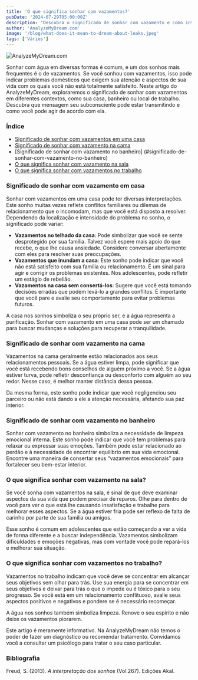 ```yaml
---
title: 'O que significa sonhar com vazamentos?'
pubDate: '2024-07-29T05:00:00Z'
description: 'Descubra o significado de sonhar com vazamento e como interpretar suas diversas manifestações em sua vida.'
author: 'AnalyzeMyDream.com'
image: '/blog/what-does-it-mean-to-dream-about-leaks.jpeg'
tags: ['Vários']
---
```


![AnalyzeMyDream.com](/blog/what-does-it-mean-to-dream-about-leaks.jpeg)

Sonhar com água em diversas formas é comum, e um dos sonhos mais frequentes é o de vazamentos. Se você sonhou com vazamentos, isso pode indicar problemas domésticos que exigem sua atenção e aspectos de sua vida com os quais você não está totalmente satisfeito. Neste artigo do AnalyzeMyDream, exploraremos o significado de sonhar com vazamentos em diferentes contextos, como sua casa, banheiro ou local de trabalho. Descubra que mensagem seu subconsciente pode estar transmitindo e como você pode agir de acordo com ela.

### Índice

- [Significado de sonhar com vazamentos em uma casa](#significado-de-sonhar-com-vazamentos-em-uma-casa)
- [Significado de sonhar com vazamento na cama](#significado-de-sonhar-com-vazamento-na-cama)
- [Significado de sonhar com vazamento no banheiro] (#significado-de-sonhar-com-vazamento-no-banheiro)
- [O que significa sonhar com vazamento na sala](#o-que-significa-sonhar-com-vazamento-no-quarto-da-sala)
- [O que significa sonhar com vazamentos no trabalho](#o-que-significa-sonhar-com-vazamentos-no-trabalho)

### Significado de sonhar com vazamento em casa

Sonhar com vazamentos em uma casa pode ter diversas interpretações. Este sonho muitas vezes reflete conflitos familiares ou dilemas de relacionamento que o incomodam, mas que você está disposto a resolver. Dependendo da localização e intensidade do problema no sonho, o significado pode variar:

- **Vazamentos no telhado da casa**: Pode simbolizar que você se sente desprotegido por sua família. Talvez você espere mais apoio do que recebe, o que lhe causa ansiedade. Considere conversar abertamente com eles para resolver suas preocupações.
- **Vazamentos que inundam a casa**: Este sonho pode indicar que você não está satisfeito com sua família ou relacionamento. É um sinal para agir e corrigir os problemas existentes. Nos adolescentes, pode refletir um estágio de rebelião.
- **Vazamentos na casa sem consertá-los**: Sugere que você está tomando decisões erradas que podem levá-lo a grandes conflitos. É importante que você pare e avalie seu comportamento para evitar problemas futuros.

A casa nos sonhos simboliza o seu próprio ser, e a água representa a purificação. Sonhar com vazamento em uma casa pode ser um chamado para buscar mudanças e soluções para recuperar a tranquilidade.

### Significado de sonhar com vazamento na cama

Vazamentos na cama geralmente estão relacionados aos seus relacionamentos pessoais. Se a água estiver limpa, pode significar que você está recebendo bons conselhos de alguém próximo a você. Se a água estiver turva, pode refletir desconfiança ou desconforto com alguém ao seu redor. Nesse caso, é melhor manter distância dessa pessoa.

Da mesma forma, este sonho pode indicar que você negligenciou seu parceiro ou não está dando a ele a atenção necessária, afetando sua paz interior.

### Significado de sonhar com vazamento no banheiro

Sonhar com vazamento no banheiro simboliza a necessidade de limpeza emocional interna. Este sonho pode indicar que você tem problemas para relaxar ou expressar suas emoções. Também pode estar relacionado ao perdão e à necessidade de encontrar equilíbrio em sua vida emocional. Encontre uma maneira de consertar seus “vazamentos emocionais” para fortalecer seu bem-estar interior.

### O que significa sonhar com vazamento na sala?

Se você sonha com vazamentos na sala, é sinal de que deve examinar aspectos da sua vida que podem precisar de reparos. Olhe para dentro de você para ver o que está lhe causando insatisfação e trabalhe para melhorar esses aspectos. Se a água estiver fria pode ser reflexo de falta de carinho por parte de sua família ou amigos.

Esse sonho é comum em adolescentes que estão começando a ver a vida de forma diferente e a buscar independência. Vazamentos simbolizam dificuldades e emoções negativas, mas com vontade você pode repará-los e melhorar sua situação.

### O que significa sonhar com vazamentos no trabalho?

Vazamentos no trabalho indicam que você deve se concentrar em alcançar seus objetivos sem olhar para trás. Use sua energia para se concentrar em seus objetivos e deixar para trás o que o impede ou é tóxico para o seu progresso. Se você está em um relacionamento conflituoso, avalie seus aspectos positivos e negativos e pondere se é necessário recomeçar.

A água nos sonhos também simboliza limpeza. Renove o seu espírito e não deixe os vazamentos piorarem.

Este artigo é meramente informativo. Na AnalyzeMyDream não temos o poder de fazer um diagnóstico ou recomendar tratamento. Convidamos você a consultar um psicólogo para tratar o seu caso particular.

### Bibliografia

Freud, S. (2013). *A interpretação dos sonhos* (Vol.267). Edições Akal.